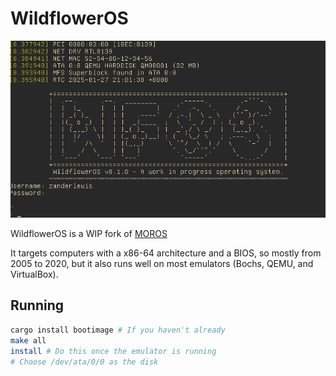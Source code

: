 # WildflowerOS

![screenshot](doc/images/wildflower.png)

WildflowerOS is a WIP fork of [MOROS](https://github.com/vinc/moros)

It targets computers with a x86-64 architecture and a BIOS, so mostly from 2005
to 2020, but it also runs well on most emulators (Bochs, QEMU, and VirtualBox).

## Running
```sh
cargo install bootimage # If you haven't already
make all
install # Do this once the emulator is running
# Choose /dev/ata/0/0 as the disk
```
